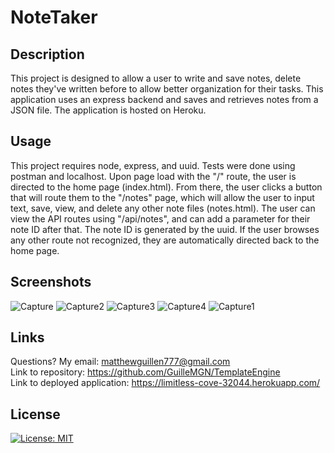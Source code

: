 # NoteTaker

## Description
This project is designed to allow a user to write and save notes, delete notes they've written before to allow better organization for their tasks. This application uses an express backend and saves and retrieves notes from a JSON file. The application is hosted on Heroku. 

## Usage
This project requires node, express, and uuid. Tests were done using postman and localhost. Upon page load with the "/" route, the user is directed to the home page (index.html). From there, the user clicks a button that will route them to the "/notes" page, which will allow the user to input text, save, view, and delete any other note files (notes.html). 
The user can view the API routes using "/api/notes", and can add a parameter for their note ID after that. The note ID is generated by the uuid. If the user browses any other route not recognized, they are automatically directed back to the home page. 

## Screenshots
![Capture](https://user-images.githubusercontent.com/73862470/107314700-3ea15880-6a63-11eb-9552-3368baa5ea89.PNG)
![Capture2](https://user-images.githubusercontent.com/73862470/107314708-4103b280-6a63-11eb-9074-ec163777b95b.PNG)
![Capture3](https://user-images.githubusercontent.com/73862470/107314710-4234df80-6a63-11eb-976a-69f56cc35d05.PNG)
![Capture4](https://user-images.githubusercontent.com/73862470/107314711-43660c80-6a63-11eb-870d-f8879a41bf48.PNG)
![Capture1](https://user-images.githubusercontent.com/73862470/107314705-3fd28580-6a63-11eb-81bd-7b94882c08e1.PNG)

## Links
Questions? My email: matthewguillen777@gmail.com </br>
Link to repository: https://github.com/GuilleMGN/TemplateEngine </br>
Link to deployed application: https://limitless-cove-32044.herokuapp.com/

## License
[![License: MIT](https://img.shields.io/badge/License-MIT-yellow.svg)](https://opensource.org/licenses/MIT)
